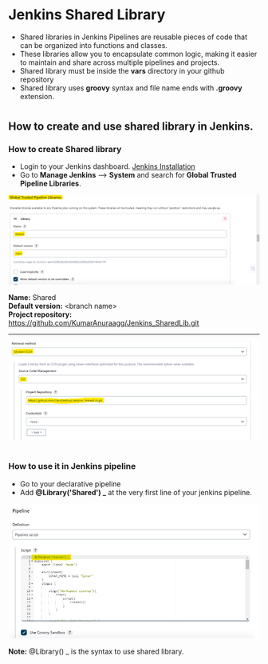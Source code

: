 # Jenkins Shared Library
- Shared libraries in Jenkins Pipelines are reusable pieces of code that can be organized into functions and classes.
- These libraries allow you to encapsulate common logic, making it easier to maintain and share across multiple pipelines and projects.
- Shared library must be inside the **vars** directory in your github repository
- Shared library uses **groovy** syntax and file name ends with **.groovy** extension. 

#
## How to create and use shared library in Jenkins.

### How to create Shared library
- Login to your Jenkins dashboard. <a href="">Jenkins Installation</a>
- Go to **Manage Jenkins** --> **System** and search for **Global Trusted Pipeline Libraries**.
<img src="https://github.com/KumarAnuragg/Shared-lib/blob/main/assets/Sharedlib-config-1.png" />

  **Name:** Shared <br>
  **Default version:** \<branch name><br>
  **Project repository:** https://github.com/KumarAnuraagg/Jenkins_SharedLib.git <br>
****
<img src="https://github.com/KumarAnuragg/Shared-lib/blob/main/assets/Sharedlib-config-2.png" />


#
### How to use it in Jenkins pipeline
- Go to your declarative pipeline
- Add **@Library('Shared') _** at the very first line of your jenkins pipeline.
<img src="https://github.com/KumarAnuragg/Shared-lib/blob/main/assets/shared-lib-in-pipeline.png" />

**Note:** @Library() _ is the syntax to use shared library.
